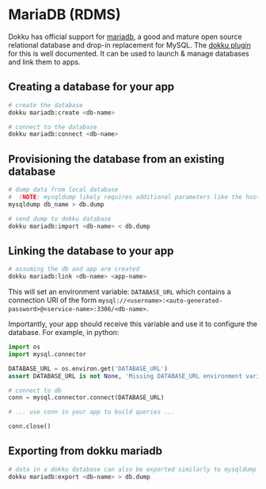 # MariaDB (RDMS)

Dokku has official support for [mariadb](https://mariadb.org/), a good and mature open source relational database and drop-in replacement for MySQL. The [dokku plugin](https://github.com/dokku/dokku-mariadb) for this is well documented. It can be used to launch & manage databases and link them to apps.

## Creating a database for your app

```bash
# create the database
dokku mariadb:create <db-name>

# connect to the database
dokku mariadb:connect <db-name>
```

## Provisioning the database from an existing database

```bash
# dump data from local database
#  (NOTE: mysqldump likely requires additional parameters like the hostname, username & password to local db)
mysqldump db_name > db.dump

# send dump to dokku database
dokku mariadb:import <db-name> < db.dump
```

## Linking the database to your app

```bash
# assuming the db and app are created
dokku mariadb:link <db-name> <app-name>
```

This will set an environment variable: `DATABASE_URL` which contains a connection URI of the form `mysql://<username>:<auto-generated-password>@<service-name>:3306/<db-name>`.

Importantly, your app should receive this variable and use it to configure the database. For example, in python:

```python
import os
import mysql.connector

DATABASE_URL = os.environ.get('DATABASE_URL')
assert DATABASE_URL is not None, 'Missing DATABASE_URL environment variable to connect to the database'

# connect to db
conn = mysql.connector.connect(DATABASE_URL)

# ... use conn in your app to build queries ...

conn.close()
```

## Exporting from dokku mariadb

```bash
# data in a dokku database can also be exported similarly to mysqldump
dokku mariadb:export <db-name> > db.dump
```
